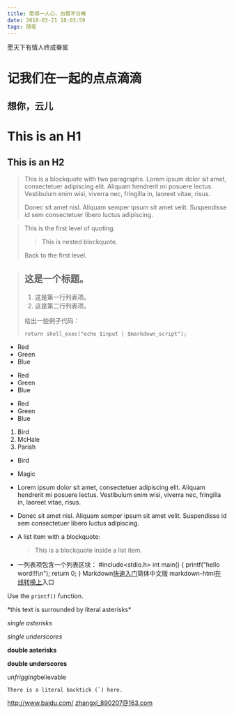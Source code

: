 ```yaml
---
title: 愿得一人心，白首不分离
date: 2018-03-21 18:03:59
tags: 随笔
---
```


愿天下有情人终成眷属

# 记我们在一起的点点滴滴
## 想你，云儿

This is an H1
=============

This is an H2
-------------

> This is a blockquote with two paragraphs. Lorem ipsum dolor sit amet,
> consectetuer adipiscing elit. Aliquam hendrerit mi posuere lectus.
> Vestibulum enim wisi, viverra nec, fringilla in, laoreet vitae, risus.
> 
> Donec sit amet nisl. Aliquam semper ipsum sit amet velit. Suspendisse
> id sem consectetuer libero luctus adipiscing.

> This is the first level of quoting.
>
> > This is nested blockquote.
>
> Back to the first level.

> ## 这是一个标题。
> 
> 1.   这是第一行列表项。
> 2.   这是第二行列表项。
> 
> 给出一些例子代码：
> 
>     return shell_exec("echo $input | $markdown_script");

-   Red
-   Green
-   Blue

+   Red
+   Green
+   Blue

*   Red
*   Green
*   Blue

1.  Bird
2.  McHale
3.  Parish

*   Bird

*   Magic

*   Lorem ipsum dolor sit amet, consectetuer adipiscing elit.
    Aliquam hendrerit mi posuere lectus. Vestibulum enim wisi,
    viverra nec, fringilla in, laoreet vitae, risus.
*   Donec sit amet nisl. Aliquam semper ipsum sit amet velit.
    Suspendisse id sem consectetuer libero luctus adipiscing.

*   A list item with a blockquote:

    > This is a blockquote
    > inside a list item.
	
*   一列表项包含一个列表区块：
        #include<stdio.h>
		int main()
		{
			printf("hello word!!!\n");
			return 0;
		}
Markdown[快速入门](http://wowubuntu.com/markdown/index.html)简体中文版
markdown-html[在线转换上](https://daringfireball.net/projects/markdown/dingus)入口

Use the `printf()` function.

\*this text is surrounded by literal asterisks\*

*single asterisks*

_single underscores_

**double asterisks**

__double underscores__

un*frigging*believable

``There is a literal backtick (`) here.``


<http://www.baidu.com/>
<zhangxl_890207@163.com>


